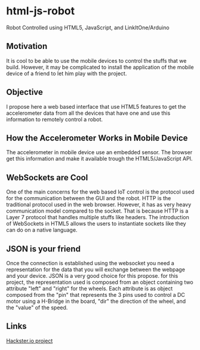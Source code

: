 # html-js-robot
Robot Controlled using HTML5, JavaScript, and LinkItOne/Arduino 

## Motivation

It is cool to be able to use the mobile devices to control the stuffs that we build. However, it may be complicated to install the application of the mobile device of a friend to let him play with the project.

## Objective

I propose here a web based interface that use HTML5 features to get the accelerometer data from all the devices that have one and use this information to remotely control a robot.

## How the Accelerometer Works in Mobile Device

The accelerometer in mobile device use an embedded sensor. The browser get this information and make it available trough the HTML5/JavaScript API.

## WebSockets are Cool

One of the main concerns for the web based IoT control is the protocol used for the communication between the GUI and the robot. HTTP is the traditional protocol used in the web browser. However, it has as very heavy communication model compared to the socket. That is because HTTP is a Layer 7 protocol that handles multiple stuffs like headers. The introduction of WebSockets in HTML5 allows the users to instantiate sockets like they can do on a native language.

## JSON is your friend

Once the connection is established using the websocket you need a representation for the data that you will exchange between the webpage and your device. JSON is a very good choice for this propose. for this project, the representation used is composed from an object containing two attribute "left" and "right" for the wheels. Each attribute is as object composed from the "pin" that represents the 3 pins used to control a DC motor using a H-Bridge in the board, "dir" the direction of the wheel, and the "value" of the speed.

## Links
[Hackster.io project](https://www.hackster.io/charifmahmoudi/robot-controlled-using-html5-javascript-and-beaglebone-green-dc779f)
